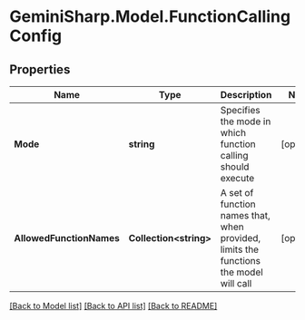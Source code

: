 # GeminiSharp.Model.FunctionCallingConfig

## Properties

Name | Type | Description | Notes
------------ | ------------- | ------------- | -------------
**Mode** | **string** | Specifies the mode in which function calling should execute | [optional] 
**AllowedFunctionNames** | **Collection&lt;string&gt;** | A set of function names that, when provided, limits the functions the model will call | [optional] 

[[Back to Model list]](../README.md#documentation-for-models) [[Back to API list]](../README.md#documentation-for-api-endpoints) [[Back to README]](../README.md)

